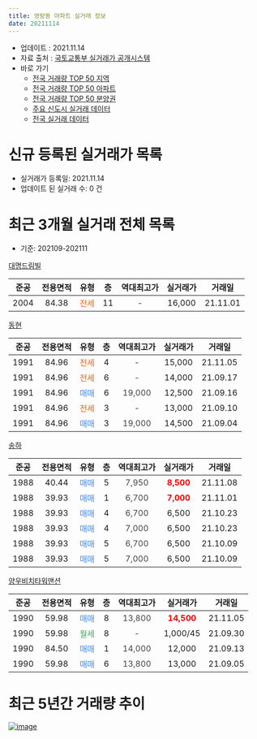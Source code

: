 ```yaml
---
title: 영랑동 아파트 실거래 정보
date: 20211114
---
```


* 업데이트 : 2021.11.14
* 자료 출처 : [국토교통부 실거래가 공개시스템](http://rt.molit.go.kr)
* 바로 가기
    * [전국 거래량 TOP 50 지역](https://apt-info.github.io/apt-trade-info/tr)
    * [전국 거래량 TOP 50 아파트](https://apt-info.github.io/apt-trade-info/ta)
    * [전국 거래량 TOP 50 분양권](https://apt-info.github.io/apt-trade-info/tb)
    * [주요 신도시 실거래 데이터](https://apt-info.github.io/apt-trade-info/newtown)
    * [전국 실거래 데이터](https://apt-info.github.io/apt-trade-info/all)



<script async src="https://pagead2.googlesyndication.com/pagead/js/adsbygoogle.js"></script>
<!-- 기본광고 -->
<ins class="adsbygoogle"
     style="display:block"
     data-ad-client="ca-pub-1142216861245946"
     data-ad-slot="4805727019"
     data-ad-format="auto"
     data-full-width-responsive="true"></ins>
<script>
     (adsbygoogle = window.adsbygoogle || []).push({});
</script>


# 신규 등록된 실거래가 목록

* 실거래가 등록일: 2021.11.14
* 업데이트 된 실거래 수: 0 건




<script async src="https://pagead2.googlesyndication.com/pagead/js/adsbygoogle.js"></script>
<!-- 기본광고 -->
<ins class="adsbygoogle"
     style="display:block"
     data-ad-client="ca-pub-1142216861245946"
     data-ad-slot="4805727019"
     data-ad-format="auto"
     data-full-width-responsive="true"></ins>
<script>
     (adsbygoogle = window.adsbygoogle || []).push({});
</script>


# 최근 3개월 실거래 전체 목록
* 기준: 202109-202111


[대명드림빌](https://search.naver.com/search.naver?query=%EB%8C%80%EB%AA%85%EB%93%9C%EB%A6%BC%EB%B9%8C)

|준공|전용면적|유형|층|역대최고가|실거래가|거래일|
|:---:|:---:|:---:|:---:|:---:|:---:|:---:|
|2004|84.38|<span style="color:#FF5A00">전세</span>|11|<span style="color:#444444">-</span>|16,000|21.11.01|

[동현](https://search.naver.com/search.naver?query=%EB%8F%99%ED%98%84)

|준공|전용면적|유형|층|역대최고가|실거래가|거래일|
|:---:|:---:|:---:|:---:|:---:|:---:|:---:|
|1991|84.96|<span style="color:#FF5A00">전세</span>|4|<span style="color:#444444">-</span>|15,000|21.11.05|
|1991|84.96|<span style="color:#FF5A00">전세</span>|6|<span style="color:#444444">-</span>|14,000|21.09.17|
|1991|84.96|<span style="color:#4285F3">매매</span>|6|<span style="color:#444444">19,000</span>|12,500|21.09.16|
|1991|84.96|<span style="color:#FF5A00">전세</span>|3|<span style="color:#444444">-</span>|13,000|21.09.10|
|1991|84.96|<span style="color:#4285F3">매매</span>|3|<span style="color:#444444">19,000</span>|14,500|21.09.04|

[송하](https://search.naver.com/search.naver?query=%EC%86%A1%ED%95%98)

|준공|전용면적|유형|층|역대최고가|실거래가|거래일|
|:---:|:---:|:---:|:---:|:---:|:---:|:---:|
|1988|40.44|<span style="color:#4285F3">매매</span>|5|<span style="color:#444444">7,950</span>|<b><span style="color:#FF0000">8,500</span></b>|21.11.08|
|1988|39.93|<span style="color:#4285F3">매매</span>|1|<span style="color:#444444">6,700</span>|<b><span style="color:#FF0000">7,000</span></b>|21.11.01|
|1988|39.93|<span style="color:#4285F3">매매</span>|4|<span style="color:#444444">6,700</span>|6,500|21.10.23|
|1988|39.93|<span style="color:#4285F3">매매</span>|4|<span style="color:#444444">7,000</span>|6,500|21.10.23|
|1988|39.93|<span style="color:#4285F3">매매</span>|5|<span style="color:#444444">6,700</span>|6,500|21.10.09|
|1988|39.93|<span style="color:#4285F3">매매</span>|5|<span style="color:#444444">7,000</span>|6,500|21.10.09|

[양우비치타워맨션](https://search.naver.com/search.naver?query=%EC%96%91%EC%9A%B0%EB%B9%84%EC%B9%98%ED%83%80%EC%9B%8C%EB%A7%A8%EC%85%98)

|준공|전용면적|유형|층|역대최고가|실거래가|거래일|
|:---:|:---:|:---:|:---:|:---:|:---:|:---:|
|1990|59.98|<span style="color:#4285F3">매매</span>|8|<span style="color:#444444">13,800</span>|<b><span style="color:#FF0000">14,500</span></b>|21.11.05|
|1990|59.98|<span style="color:#34A853">월세</span>|8|<span style="color:#444444">-</span>|1,000/45|21.09.30|
|1990|84.50|<span style="color:#4285F3">매매</span>|1|<span style="color:#444444">14,000</span>|12,000|21.09.13|
|1990|59.98|<span style="color:#4285F3">매매</span>|6|<span style="color:#444444">13,800</span>|13,000|21.09.05|



<script async src="https://pagead2.googlesyndication.com/pagead/js/adsbygoogle.js"></script>
<!-- 기본광고 -->
<ins class="adsbygoogle"
     style="display:block"
     data-ad-client="ca-pub-1142216861245946"
     data-ad-slot="4805727019"
     data-ad-format="auto"
     data-full-width-responsive="true"></ins>
<script>
     (adsbygoogle = window.adsbygoogle || []).push({});
</script>


# 최근 5년간 거래량 추이


<div style="width:100%;">
    <canvas id="deal_progress" height="200"></canvas>
</div>

<script>
new Chart(document.getElementById("deal_progress"), {
    type: 'line',
    data: {
        labels: ['16.01','16.02','16.03','16.04','16.05','16.07','16.08','16.09','16.10','16.11','16.12','17.01','17.02','17.03','17.04','17.05','17.06','17.07','17.08','17.09','17.10','17.11','17.12','18.01','18.02','18.03','18.04','18.05','18.06','18.07','18.08','18.09','18.10','18.11','18.12','19.01','19.02','19.03','19.04','19.05','19.06','19.07','19.08','19.09','19.10','19.11','19.12','20.01','20.03','20.04','20.05','20.06','20.07','20.08','20.09','20.10','20.11','20.12','21.01','21.02','21.03','21.04','21.05','21.06','21.07','21.08','21.09','21.10','21.11'],
        datasets: [{
            label: '매매/분양권',
            data: [3,1,4,2,5,2,3,2,2,2,1,2,4,0,2,4,6,2,9,7,1,8,5,5,2,5,0,2,2,3,4,2,4,5,0,0,2,2,3,1,1,1,0,0,3,3,1,0,3,6,5,4,1,8,6,1,5,5,5,4,9,9,1,3,8,4,4,4,3],
            borderColor: "rgba(66, 133, 243, 1)",
            backgroundColor: "rgba(66, 133, 243, 0.05)",
            borderWidth: 1,
            pointRadius: 0,
            fill: false,
            lineTension: 0
        },{
            label: '전/월세',
            data: [1,3,2,5,4,2,0,2,0,4,3,0,3,4,1,2,4,0,2,3,1,1,1,2,4,0,5,4,1,1,1,1,2,3,1,1,3,3,3,2,1,3,1,1,2,0,3,1,4,3,2,1,0,2,0,1,1,3,2,5,1,2,1,3,2,2,3,0,2],
            borderColor: "rgba(255, 90, 0, 1)",
            backgroundColor: "rgba(255, 90, 0, 0.05)",
            borderWidth: 1,
            pointRadius: 0,
            fill: false,
            lineTension: 0
        },{
            label: '합계',
            data: [4,4,6,7,9,4,3,4,2,6,4,2,7,4,3,6,10,2,11,10,2,9,6,7,6,5,5,6,3,4,5,3,6,8,1,1,5,5,6,3,2,4,1,1,5,3,4,1,7,9,7,5,1,10,6,2,6,8,7,9,10,11,2,6,10,6,7,4,5],
            borderColor: "rgba(0, 0, 0, 1)",
            backgroundColor: "rgba(0, 0, 0, 0.03)",
            borderWidth: 0.1,
            pointRadius: 0,
            fill: true,
            lineTension: 0
        }
        ]
    },
    options: {
        responsive: true,
        title: {
            display: false
        },
        tooltips: {
            mode: 'index',
            intersect: false
        },
        hover: {
            mode: 'nearest',
            intersect: true
        },
        scales: {
            xAxes: [{
                display: true,
                scaleLabel: {
                    display: true,
                    labelString: '년/월'
                }
            }],
            yAxes: [{
                display: true,
                ticks: {
                    suggestedMin: 0,
                },
                scaleLabel: {
                    display: true,
                    labelString: '실거래 수'
                }
            }]
        }
    }
});

</script>


[![image](https://apt-info.github.io/images/2020-01-03-apt-trade-info/1024x500.png)](https://play.google.com/store/apps/details?id=com.aptinfo.apttradeinfo)

